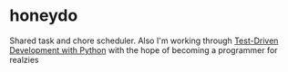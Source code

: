 # honeydo
Shared task and chore scheduler. Also I'm working through [Test-Driven Development with Python](https://www.amazon.com/gp/product/1449364829/ref=oh_aui_detailpage_o01_s04?ie=UTF8&psc=1) with the hope of becoming a programmer for realzies
